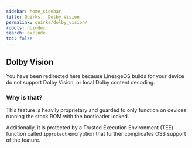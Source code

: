 ```yaml
---
sidebar: home_sidebar
title: Quirks - Dolby Vision
permalink: quirks/dolby_vision/
robots: noindex
search: exclude
toc: false
---
```


## Dolby Vision

You have been redirected here because LineageOS builds for your device do not support Dolby Vision, or local Dolby content decoding.

### Why is that?

This feature is heavily proprietary and guarded to only function on devices running the stock ROM with the bootloader locked.

Additionally, it is protected by a Trusted Execution Environment (TEE) function called `ipprotect` encryption that further complicates OSS support of the feature.
